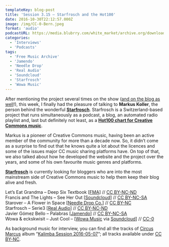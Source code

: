 ```yaml
---
templateKey: blog-post
title: 'Session 3.15 – Starfrosch and the Hot100'
date: 2016-10-30T22:12:57.000Z
image: /img/CC-0-Bern.jpeg
format: 'audio'
podcastURL: https://media.blubrry.com/white_market/archive.org/download/WhiteMarket20161030Session315/WhiteMarket-20161030-Session315.mp3
categories:
  - 'Interviews'
  - 'Podcasts'
tags:
  - 'Free Music Archive'
  - 'Jamendo'
  - 'Needle Drop'
  - 'Real Audio'
  - 'Soundcloud'
  - 'Starfrosch'
  - 'Wowa Music'
---
```


After mentioning the project several times on the show ([and on the blog as well](http://www.whitemarketpodcast.co.uk/blog/2016/07/12/best-places-find-free-music/)!), this week, I finally had the pleasure of talking to **Markus Koller**, the person behind the wonderful [**Starfrosch**](https://starfrosch.com). Starfrosch is a Switzerland-based project that runs simultaneously as a podcast, a blog, an automated radio playlist and, last but definitely not least, as a [**Hot100 chart for Creative Commons music**](https://starfrosch.com/hot-100).

Markus is a pioneer of Creative Commons music, having been an active member of the community for more than a decade now. So, it didn’t come as a surprise to find out that he knows quite a lot about the licences and some of the issues major CC music sharing platforms have. On top of that, we also talked about how he developed the website and the project over the years, and some of his own favourite music genres and platforms.

[**Starfrosch**](http://starfrosch.com/) is currently looking for bloggers who are into the most mainstream side of Creative Commons music to help them keep their blog alive and fresh.

Let’s Eat Grandma – Deep Six Textbook \[[FMA](http://freemusicarchive.org/music/Lets_Eat_Grandma/Live_on_WFMUs_100_Whatever_with_Mary_Wing_-_September_20_2016/)\] // [CC BY-NC-ND](https://creativecommons.org/licenses/by-nc-nd/4.0/)  
Francis and The Lights – See Her Out \[[Soundcloud](https://soundcloud.com/francisandthelights/01-see-her-out?in=francisandthelights/sets/farewell-starlite-1)\] // [CC BY-NC-SA](https://creativecommons.org/licenses/by-nc-sa/3.0/)  
Starover – A Flower in Space \[[Needle Drop Co.](http://freemusicarchive.org/music/Starover_Blue/Spacegeist/)\] // [CC BY-NC](https://creativecommons.org/licenses/by-nc/3.0/)  
Starfrosch – Serie3 \[[Real Audio](https://archive.org/details/rabr006)\] // [CC BY-NC-ND](https://creativecommons.org/licenses/by-nc-nd/2.0/)  
Javier Gómez Bello – Palabras \[[Jamendo](https://www.jamendo.com/track/1379393/palabras)\] // [CC BY-NC-SA](https://creativecommons.org/licenses/by-nc-sa/3.0/)  
Wowa & eckskwisit – Just Cool – \[[Wowa Music](http://www.wowa.me/) via [Soundcloud](https://soundcloud.com/wowamusik/just-cool-cc0-free-download-use-urban-wowame)\] // [CC-0](https://creativecommons.org/publicdomain/zero/1.0/)

As background music for interview, you can find all the tracks of [Circus Marcus](http://www.circusmarcus.net) album “[Kalimba Session 2016-05-07](http://www.circusmarcus.net/kalimba-session.php)“; all tracks available under [CC BY-NC](https://creativecommons.org/licenses/by-nc/3.0/).
